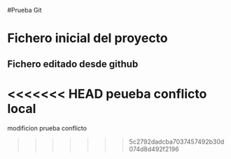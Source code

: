 #Prueba Git
# Fichero inicial del proyecto
## Fichero editado desde github
<<<<<<< HEAD
peueba conflicto local
=======
modificion prueba conflicto
>>>>>>> 5c2792dadcba7037457492b30d074d8d492f2196
